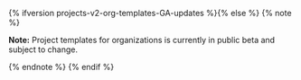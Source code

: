 {% ifversion projects-v2-org-templates-GA-updates %}{% else %}
{% note %}

**Note:** Project templates for organizations is currently in public beta and subject to change.

{% endnote %}
{% endif %}
